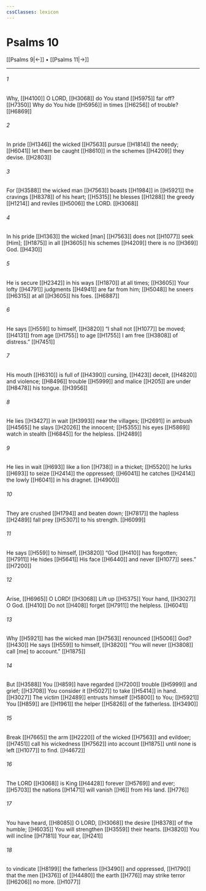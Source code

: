 ```yaml
---
cssClasses: lexicon
---
```


# Psalms 10

[[Psalms 9|←]] • [[Psalms 11|→]]

---

###### 1
Why, [[H4100]] O LORD, [[H3068]] do You stand [[H5975]] far off? [[H7350]] Why do You hide [[H5956]] in times [[H6256]] of trouble? [[H6869]]

###### 2
In pride [[H1346]] the wicked [[H7563]] pursue [[H1814]] the needy; [[H6041]] let them be caught [[H8610]] in the schemes [[H4209]] they devise. [[H2803]]

###### 3
For [[H3588]] the wicked man [[H7563]] boasts [[H1984]] in [[H5921]] the cravings [[H8378]] of his heart; [[H5315]] he blesses [[H1288]] the greedy [[H1214]] and reviles [[H5006]] the LORD. [[H3068]]

###### 4
In his pride [[H1363]] the wicked [man] [[H7563]] does not [[H1077]] seek [Him]; [[H1875]] in all [[H3605]] his schemes [[H4209]] there is no [[H369]] God. [[H430]]

###### 5
He is secure [[H2342]] in his ways [[H1870]] at all times; [[H3605]] Your lofty [[H4791]] judgments [[H4941]] are far from him; [[H5048]] he sneers [[H6315]] at all [[H3605]] his foes. [[H6887]]

###### 6
He says [[H559]] to himself, [[H3820]] “I shall not [[H1077]] be moved; [[H4131]] from age [[H1755]] to age [[H1755]] I am free [[H3808]] of distress.” [[H7451]]

###### 7
His mouth [[H6310]] is full of [[H4390]] cursing, [[H423]] deceit, [[H4820]] and violence; [[H8496]] trouble [[H5999]] and malice [[H205]] are under [[H8478]] his tongue. [[H3956]]

###### 8
He lies [[H3427]] in wait [[H3993]] near the villages; [[H2691]] in ambush [[H4565]] he slays [[H2026]] the innocent; [[H5355]] his eyes [[H5869]] watch in stealth [[H6845]] for the helpless. [[H2489]]

###### 9
He lies in wait [[H693]] like a lion [[H738]] in a thicket; [[H5520]] he lurks [[H693]] to seize [[H2414]] the oppressed; [[H6041]] he catches [[H2414]] the lowly [[H6041]] in his dragnet. [[H4900]]

###### 10
They are crushed [[H1794]] and beaten down; [[H7817]] the hapless [[H2489]] fall prey [[H5307]] to his strength. [[H6099]]

###### 11
He says [[H559]] to himself, [[H3820]] “God [[H410]] has forgotten; [[H7911]] He hides [[H5641]] His face [[H6440]] and never [[H1077]] sees.” [[H7200]]

###### 12
Arise, [[H6965]] O LORD! [[H3068]] Lift up [[H5375]] Your hand, [[H3027]] O God. [[H410]] Do not [[H408]] forget [[H7911]] the helpless. [[H6041]]

###### 13
Why [[H5921]] has the wicked man [[H7563]] renounced [[H5006]] God? [[H430]] He says [[H559]] to himself, [[H3820]] “You will never [[H3808]] call [me] to account.” [[H1875]]

###### 14
But [[H3588]] You [[H859]] have regarded [[H7200]] trouble [[H5999]] and grief; [[H3708]] You consider it [[H5027]] to take [[H5414]] in hand. [[H3027]] The victim [[H2489]] entrusts himself [[H5800]] to You; [[H5921]] You [[H859]] are [[H1961]] the helper [[H5826]] of the fatherless. [[H3490]]

###### 15
Break [[H7665]] the arm [[H2220]] of the wicked [[H7563]] and evildoer; [[H7451]] call his wickedness [[H7562]] into account [[H1875]] until none is left [[H1077]] to find. [[H4672]]

###### 16
The LORD [[H3068]] is King [[H4428]] forever [[H5769]] and ever; [[H5703]] the nations [[H1471]] will vanish [[H6]] from His land. [[H776]]

###### 17
You have heard, [[H8085]] O LORD, [[H3068]] the desire [[H8378]] of the humble; [[H6035]] You will strengthen [[H3559]] their hearts. [[H3820]] You will incline [[H7181]] Your ear, [[H241]]

###### 18
to vindicate [[H8199]] the fatherless [[H3490]] and oppressed, [[H1790]] that the men [[H376]] of [[H4480]] the earth [[H776]] may strike terror [[H6206]] no more. [[H1077]]

